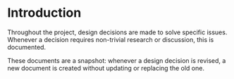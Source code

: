 # Introduction

Throughout the project, design decisions are made to solve specific issues.
Whenever a decision requires non-trivial research or discussion, this is documented.

These documents are a snapshot: whenever a design decision is revised, a new document is created without updating or replacing the old one.